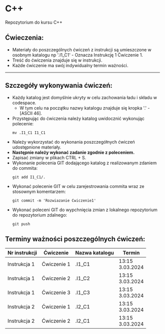 # C++
Repozytorium do kursu C++

## Ćwieczenia:
- Materiały do poszczególnych ćwiczeń z instrukcji są umieszczone w osobnym katalogu np '.I1_C1' - Oznacza Instrukcję 1 Ćwiczenie 1.
- Treść do ćwiczenia znajduje się w instrukcji.
- Każde ćwiczenie ma swój indywidualny termin ważności.
___
## Szczegóły wykonywania ćwiczeń:
- Każdy katalog jest domyślnie ukryty w celu zachowania ładu i składu w codespace.
  - W tym celu na początku nazwy katalogu znajduje się kropka '.' - [ASCII 46].
- Przystępując do ćwiczenia należy katalog uwidocznić wykonując polecenie:
  ```
  mv .I1_C1 I1_C1
  ```
- Należy wykorzystać do wykonania poszczegółnych ćwiczeń udostępnione materiały.
- **Następnie należy wykonać zadanie zgodnie z poleceniem.**
- Zapisać zmiany w plikach CTRL + S.
- Wykonanie polecenia GIT dodającego katalog z realizowanym zdaniem do commita:
  ```
  git add I1_C1/.
  ```
- Wykonać polecenie GIT w celu zarejestrowania commita wraz ze stosownym komentarzem:
  ```
  git commit -m 'Rozwiazanie Cwiczenie1'
  ```
- Wykonać poleceni GIT do wypchnięcia zmian z lokalnego repozytorium do repozytorium zdalnego:
  ```
  git push
  ```
## Terminy ważności poszczególnych ćwiczeń:
|Nr instrukcji | Ćwiczenie   | Nazwa katalogu |  Termin   |
|--------------| ----------- | ---------------| --------- |
|Instrukcja 1  | Ćwiczenie 1 | .I1_C1         | 13:15<br>3.03.2024 |
|Instrukcja 1  | Ćwiczenie 2 | .I1_C2         | 13:15<br>3.03.2024 |
|Instrukcja 1  | Ćwiczenie 3 | .I1_C3         | 13:15<br>3.03.2024 |
|Instrukcja 2  | Ćwiczenie 1 | .I2_C1         | 13:15<br>3.03.2024 |
|Instrukcja 2  | Ćwiczenie 2 | .I2_C1         | 13:15<br>3.03.2024 |


